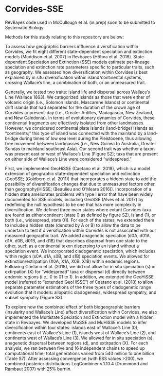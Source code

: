 # Corvides-SSE
RevBayes code used in McCullough et al. (in prep) soon to be submitted to Systematic Biology 

Methods for this study relating to this repository are below: 

To assess how geographic barriers influence diversification within Corvides, we fit eight different state-dependent speciation and extinction models (Maddison et al. 2007) in Revbayes (Höhna et al. 2016). State-dependent Speciation and Extinction (SSE) models estimate per-lineage speciation and extinction rate parameters specific to particular traits, such as geography. We assessed how diversification within Corvides is best explained by in situ diversification within island/continental systems, crossing Wallace’s line, a combination of both, or an unmeasured trait. 

Generally, we tested two traits: island life and dispersal across Wallace’s Line (Wallace 1863). We categorized islands as those that were either of volcanic origin (i.e., Solomon Islands, Mascarene Islands) or continental drift islands that had separated for the duration of the crown age of Corvides to present-day (i.e., Greater Antilles, Madagascar, New Zealand, and New Caledonia). In terms of evolutionary dynamics of Corvides, these continental fragments are effectively isolated from other landmasses. However, we considered continental plate islands (land-bridge) islands as “continents;” this type of island was connected with the mainland by a land-bridge during times of low sea level during the Pleistocene, thus allowing free movement between landmasses (i.e., New Guinea to Australia, Greater Sundas to mainland southeast Asia). Our second trait was whether a taxon was present east or west of Wallace’s Line (Figure S2); taxa that are present on either side of Wallace’s Line were considered “widespread.” 

First, we implemented GeoHiSSE (Caetano et al. 2018), which is a model extension of geographic state-dependent speciation and extinction (GeoSSE; (Goldberg et al. 2011)) that incorporates a hidden state to add the possibility of diversification changes that due to unmeasured factors other than geography(HiSSE; (Beaulieu and O’Meara 2016)). Incorporation of a hidden state ameliorates problems with type I error that have been widely documented for SSE models, including GeoSSE (Alves et al. 2017) by redefining the null hypothesis to be one that has more complexity in diversification. We defined three main states where extant Corvides taxa are found as either continent (state 0 as defined by figure S2), island (1), or both (i.e., widespread, state 01). For each of the states, we extended them to include a hidden state (denoted by A or B) to allow the data to be uncertain to test if diversification within Corvides is not associated with our measured geographic trait. We added anagenetic speciation (d0A, d01A, d1A, d0B, d01B, and d1B) that describes dispersal from one state to the other, such as a continental taxon dispersing to an island without a speciation event. We incorporated cladogenetic speciation, which includes within region (s0A, s1A, s0B, and s1B) speciation events. We allowed for extinction/extirpation (X0A, X1A, X0B, X1B) within endemic regions. Following Caetano et al. (2018), we did not allow for in situ speciation (s) or extirpation (X) for “widespread” taxa or dispersal (d) directly between endemic regions (i.e., 0 to 01 to 1). In addition, we extended the GeoHiSSE model (referred to “extended GeoHiSSE”) of Caetano et al. (2018) to allow separate parameter estimations of the three types of cladogenetic range evolution that it models: allopatric cladogenesis, widespread sympatry, and subset sympatry (Figure S3). 

To explore how the combined effect of both biogeographic barriers (insularity and Wallace’s Line) affect diversification within Corvides, we also implemented the Multistate Speciation and Extinction model with a hidden state in Revbayes. We developed MuSSE and MuHiSSE models to infer diversification within four states: islands east of Wallace’s Line (0), continents east of Wallace’s Line (1), islands west of Wallace’s Line (2), and continents west of Wallace’s Line (3). We allowed for in situ speciation (s), anagenetic dispersal between regions (d), and extirpation (X). For each analysis, we ran between five and 16 independent chains to speed up computational time; total generations varied from 540 million to one billion (Table S7). After assessing convergence (with ESS values >200), we combined posterior distributions LogCombiner v.1.10.4 (Drummond and Rambaut 2007) with 25% burnin. 
